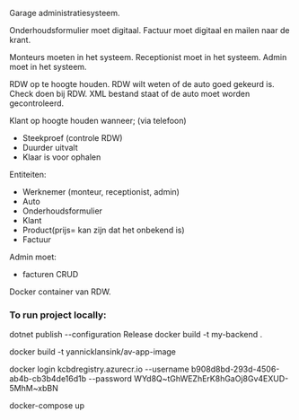 Garage administratiesysteem.

Onderhoudsformulier moet digitaal.
Factuur moet digitaal en mailen naar de krant.

Monteurs moeten in het systeem. 
Receptionist moet in het systeem.
Admin moet in het systeem.

RDW op te hoogte houden. RDW wilt weten of de auto goed gekeurd is. Check doen bij RDW. XML bestand staat of de auto moet worden gecontroleerd. 

Klant op hoogte houden wanneer; (via telefoon)
- Steekproef (controle RDW)
- Duurder uitvalt
- Klaar is voor ophalen

Entiteiten:
- Werknemer (monteur, receptionist, admin)
- Auto
- Onderhoudsformulier
- Klant
- Product(prijs= kan zijn dat het onbekend is)
- Factuur

Admin moet:
- facturen CRUD


Docker container van RDW.



### To run project locally:

dotnet publish --configuration Release
docker build -t my-backend .

docker build -t yannicklansink/av-app-image

docker login kcbdregistry.azurecr.io --username b908d8bd-293d-4506-ab4b-cb3b4de16d1b --password WYd8Q~tGhWEZhErK8hGaOj8Gv4EXUD-5MhM~xbBN

docker-compose up


